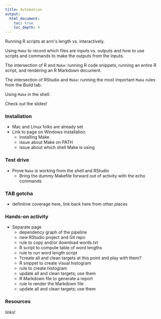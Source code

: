 ```yaml
---
title: Automation
output:
  html_document:
    toc: true
    toc_depth: 4
---
```


Running R scripts at arm's length vs. interactively.

Using `Make` to record which files are inputs vs. outputs and how to use scripts and commands to make the outputs from the inputs. 

The intersection of R and `Make`: running R code snippets, running an entire R script, and rendering an R Markdown document.

The intersection of RStudio and `Make`: running the most important `Make` rules from the Build tab.

Using `Make` in the shell.

Check out the slides!

### Installation

  * Mac and Linux folks are already set
  * Link to page on Windows installation
    - installing Make
    - issue about Make on PATH
    - issue about which shell Make is using
  
### Test drive

  * Prove `Make` is working from the shell and RStudio
    - Bring the dummy Makefile forward out of activity with the echo commands

### TAB gotcha

  * definitive coverage here, link back here from other places

### Hands-on activity

  * Separate page
    - dependency graph of the pipeline
    - new RStudio project and Git repo
    - rule to copy and/or download words.txt
    - R script to compute table of word lengths
    - rule to run word length script
    - ?create all and clean targets at this point and play with them?
    - R snippet to create visual histogram
    - rule to create histogram
    - update all and clean targets; use them
    - R Markdown file to generate a report
    - rule to render the Markdown file
    - update all and clean targets; use them

### Resources

links!